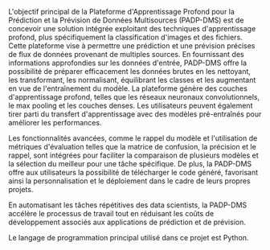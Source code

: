 L'objectif principal de la Plateforme d'Apprentissage Profond pour la Prédiction et la Prévision de Données Multisources (PADP-DMS) est de concevoir une solution intégrée exploitant des techniques d'apprentissage profond, plus spécifiquement la classification d'images et des fichiers. Cette plateforme vise à permettre une prédiction et une prévision précises de flux de données provenant de multiples sources.
En fournissant des informations approfondies sur les données d'entrée, PADP-DMS offre la possibilité de préparer efficacement les données brutes en les nettoyant, les transformant, les normalisant, équilibrant les classes et les augmentant en vue de l'entraînement du modèle. La plateforme génère des couches d'apprentissage profond, telles que les réseaux neuronaux convolutionnels, le max pooling et les couches denses. Les utilisateurs peuvent également tirer parti du transfert d'apprentissage avec des modèles pré-entraînés pour améliorer les performances.

Les fonctionnalités avancées, comme le rappel du modèle et l'utilisation de métriques d'évaluation telles que la matrice de confusion, la précision et le rappel, sont intégrées pour faciliter la comparaison de plusieurs modèles et la sélection du meilleur pour une tâche spécifique. De plus, la PADP-DMS offre aux utilisateurs la possibilité de télécharger le code généré, favorisant ainsi la personnalisation et le déploiement dans le cadre de leurs propres projets.

En automatisant les tâches répétitives des data scientists, la PADP-DMS accélère le processus de travail tout en réduisant les coûts de développement associés aux applications de prédiction et de prévision.

Le langage de programmation principal utilisé dans ce projet est Python.

